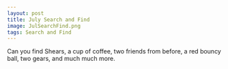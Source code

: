 ```yaml
---
layout: post
title: July Search and Find
image: JulSearchFind.png
tags: Search and Find
---
```

Can you find Shears, a cup of coffee, two friends from before, a red bouncy ball, two gears, and much much more.
